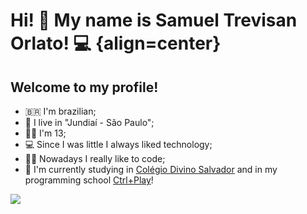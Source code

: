 # Hi! :wave: My name is Samuel Trevisan Orlato! :computer: {align=center}

## Welcome to my profile! 

- 🇧🇷 I'm brazilian;
- 🌇 I live in "Jundiaí - São Paulo";
- 🙋‍♂️ I'm 13;
- 💻 Since I was little I always liked technology;
- 👨‍💻  Nowadays I really like to code;
- 🏫 I'm currently studying in [Colégio Divino Salvador](https://www.divinojundiai.com.br/) and in my programming school [Ctrl+Play](https://www.ctrlplay.com.br/)!

![](https://img.shields.io/github/followers/OrlatoDev?label=Followers&style=social)
